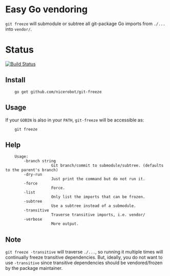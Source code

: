 # Easy Go vendoring

`git freeze` will submodule or subtree all git-package Go imports from `./...` into `vendor/`.

# Status

[![Build Status](https://travis-ci.org/nicerobot/git-freeze.png?branch=master)](https://travis-ci.org/nicerobot/git-freeze)

## Install

		go get github.com/nicerobot/git-freeze

## Usage

If your `GOBIN` is also in your `PATH`, `git-freeze` will be accessible as:

		git freeze

## Help

		Usage:
			-branch string
						Git branch/commit to submodule/subtree. (defaults to the parent's branch)
			-dry-run
						Just print the command but do not run it.
			-force
						Force.
			-list
						Only list the imports that can be frozen.
			-subtree
						Use a subtree instead of a submodule.
			-transitive
						Traverse transitive imports, i.e. vendor/
			-verbose
						More output.

## Note

`git freeze -transitive` will traverse `./...`, so running it multiple times will continually freeze transitive dependencies. But, ideally, you do not want to use `-transitive` since transitive dependencies should be vendored/frozen by the package maintainer.
